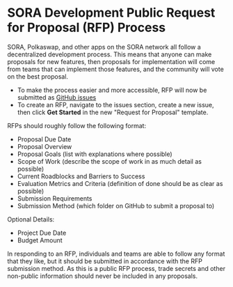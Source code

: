 # SORA Development Public Request for Proposal (RFP) Process

SORA, Polkaswap, and other apps on the SORA network all follow a decentralized development process. This means that anyone can make proposals for new features, then proposals for implementation will come from teams that can implement those features, and the community will vote on the best proposal.

- To make the process easier and more accessible, RFP will now be submitted as [GitHub issues](https://docs.github.com/en/issues/tracking-your-work-with-issues/about-issues)
- To create an RFP, navigate to the issues section, create a new issue, then click **Get Started** in the new "Request for Proposal" template. 

RFPs should roughly follow the following format:

- Proposal Due Date
- Proposal Overview
- Proposal Goals (list with explanations where possible)
- Scope of Work (describe the scope of work in as much detail as possible)
- Current Roadblocks and Barriers to Success
- Evaluation Metrics and Criteria (definition of done should be as clear as possible)
- Submission Requirements
- Submission Method (which folder on GitHub to submit a proposal to)

Optional Details:
- Project Due Date
- Budget Amount

In responding to an RFP, individuals and teams are able to follow any format that they like, but it should be submitted in accordance with the RFP submission method. As this is a public RFP process, trade secrets and other non-public information should never be included in any proposals.
